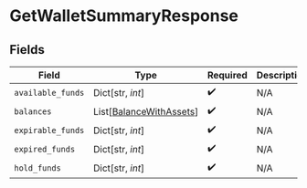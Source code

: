 # GetWalletSummaryResponse


## Fields

| Field                                                               | Type                                                                | Required                                                            | Description                                                         |
| ------------------------------------------------------------------- | ------------------------------------------------------------------- | ------------------------------------------------------------------- | ------------------------------------------------------------------- |
| `available_funds`                                                   | Dict[str, *int*]                                                    | :heavy_check_mark:                                                  | N/A                                                                 |
| `balances`                                                          | List[[BalanceWithAssets](../../models/shared/balancewithassets.md)] | :heavy_check_mark:                                                  | N/A                                                                 |
| `expirable_funds`                                                   | Dict[str, *int*]                                                    | :heavy_check_mark:                                                  | N/A                                                                 |
| `expired_funds`                                                     | Dict[str, *int*]                                                    | :heavy_check_mark:                                                  | N/A                                                                 |
| `hold_funds`                                                        | Dict[str, *int*]                                                    | :heavy_check_mark:                                                  | N/A                                                                 |